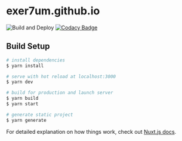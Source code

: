 # exer7um.github.io
![Build and Deploy](https://github.com/ExEr7um/exer7um.github.io/workflows/Build%20and%20Deploy/badge.svg)
[![Codacy Badge](https://app.codacy.com/project/badge/Grade/7a6c345d16f044aaad1e40412ef3b0b4)](https://www.codacy.com/gh/ExEr7um/exer7um.github.io/dashboard?utm_source=github.com&amp;utm_medium=referral&amp;utm_content=ExEr7um/exer7um.github.io&amp;utm_campaign=Badge_Grade)

## Build Setup

```bash
# install dependencies
$ yarn install

# serve with hot reload at localhost:3000
$ yarn dev

# build for production and launch server
$ yarn build
$ yarn start

# generate static project
$ yarn generate
```

For detailed explanation on how things work, check out [Nuxt.js docs](https://nuxtjs.org).
